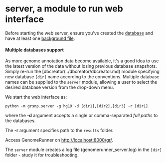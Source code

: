 

server, a module to run web interface
========================================================

Before starting the web server, ensure you've created the [database](../dbcreator/dbcreator.md) and have at least one  [background file](../dbcreator/dbcreatorBackground.md). 

#### Multiple databases support

As more genome annotation data become available, it's a good idea to use the latest version of the data without losing previous database snapshots. Simply re-run the [dbcreator(../dbcreator/dbcreator.md) module specifying new database `[dir]` name according to the conventions. Multiple database names can be supplied to the `server` module, allowing a user to select the desired database version from the drop-down menu.

We start the web interface as:

```
python -m grsnp.server -g hg19 -d [dir1],[dir2],[dir3] -r [dir1]
```

where the **-d** argument accepts a single or comma-separated *full paths* to the databases. 

The **-r** argument specifies path to the `results` folder.

Access GenomeRunner on [http://localhost:8000/gr/](http://localhost:8000/gr/). 

The `server` module creates a log file (genomerunner_server.log) in the `[dir]` folder - study it for troubleshooting.
